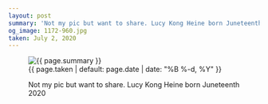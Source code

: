 ```yaml
---
layout: post
summary: 'Not my pic but want to share. Lucy Kong Heine born Juneteenth 2020'
og_image: 1172-960.jpg
taken: July 2, 2020
---
```


<figure class="post" data-src="{{ site.assets_url }}/{{ page.og_image }}" data-sub-html='#caption-{{ page.id | remove_first: "/" }}'>
<img alt="{{ page.summary }}" sizes="(min-width: 700px) 50vw, calc(100vw - 2rem)" src="{{ site.assets_url }}/1172-480.jpg" srcset="{{ site.assets_url }}/1172-240.jpg 240w, {{ site.assets_url }}/1172-480.jpg 480w, {{ site.assets_url }}/1172-720.jpg 720w, {{ site.assets_url }}/1172-960.jpg 960w"/>
<figcaption id='caption-{{ page.id | remove_first: "/" }}'>
<time>{{ page.taken | default: page.date | date: "%B %-d, %Y" }}</time>
<p>Not my pic but want to share. Lucy Kong Heine born Juneteenth 2020</p>
</figcaption>
</figure>
